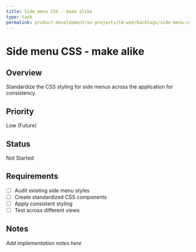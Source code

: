 ```yaml
---
title: Side menu CSS - make alike
type: task
permalink: product-development/os-projects/td-web/backlogs/side-menu-css-make-alike
---
```


# Side menu CSS - make alike

## Overview
Standardize the CSS styling for side menus across the application for consistency.

## Priority
Low (Future)

## Status
Not Started

## Requirements
- [ ] Audit existing side menu styles
- [ ] Create standardized CSS components
- [ ] Apply consistent styling
- [ ] Test across different views

## Notes
_Add implementation notes here_